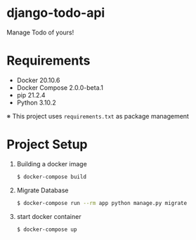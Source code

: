 # django-todo-api
Manage Todo of yours!

# Requirements

- Docker 20.10.6
- Docker Compose 2.0.0-beta.1
- pip 21.2.4
- Python 3.10.2

※ This project uses `requirements.txt` as package management

# Project Setup

1. Building a docker image
    ```bash
    $ docker-compose build
    ```

3. Migrate Database
    ```bash
    $ docker-compose run --rm app python manage.py migrate
    ```

4. start docker container
    ```bash
    $ docker-compose up 
    ```
